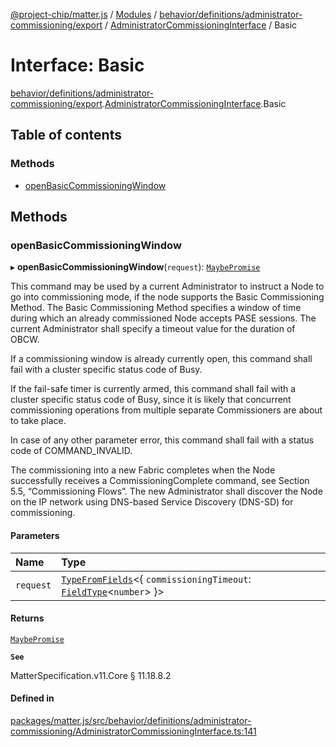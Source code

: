 [@project-chip/matter.js](../README.md) / [Modules](../modules.md) / [behavior/definitions/administrator-commissioning/export](../modules/behavior_definitions_administrator_commissioning_export.md) / [AdministratorCommissioningInterface](../modules/behavior_definitions_administrator_commissioning_export.AdministratorCommissioningInterface.md) / Basic

# Interface: Basic

[behavior/definitions/administrator-commissioning/export](../modules/behavior_definitions_administrator_commissioning_export.md).[AdministratorCommissioningInterface](../modules/behavior_definitions_administrator_commissioning_export.AdministratorCommissioningInterface.md).Basic

## Table of contents

### Methods

- [openBasicCommissioningWindow](behavior_definitions_administrator_commissioning_export.AdministratorCommissioningInterface.Basic.md#openbasiccommissioningwindow)

## Methods

### openBasicCommissioningWindow

▸ **openBasicCommissioningWindow**(`request`): [`MaybePromise`](../modules/util_export.md#maybepromise)

This command may be used by a current Administrator to instruct a Node to go into commissioning mode, if the
node supports the Basic Commissioning Method. The Basic Commissioning Method specifies a window of time
during which an already commissioned Node accepts PASE sessions. The current Administrator shall specify a
timeout value for the duration of OBCW.

If a commissioning window is already currently open, this command shall fail with a cluster specific status
code of Busy.

If the fail-safe timer is currently armed, this command shall fail with a cluster specific status code of
Busy, since it is likely that concurrent commissioning operations from multiple separate Commissioners are
about to take place.

In case of any other parameter error, this command shall fail with a status code of COMMAND_INVALID.

The commissioning into a new Fabric completes when the Node successfully receives a CommissioningComplete
command, see Section 5.5, “Commissioning Flows”. The new Administrator shall discover the Node on the IP
network using DNS-based Service Discovery (DNS-SD) for commissioning.

#### Parameters

| Name | Type |
| :------ | :------ |
| `request` | [`TypeFromFields`](../modules/tlv_export.md#typefromfields)\<\{ `commissioningTimeout`: [`FieldType`](tlv_export.FieldType.md)\<`number`\>  }\> |

#### Returns

[`MaybePromise`](../modules/util_export.md#maybepromise)

**`See`**

MatterSpecification.v11.Core § 11.18.8.2

#### Defined in

[packages/matter.js/src/behavior/definitions/administrator-commissioning/AdministratorCommissioningInterface.ts:141](https://github.com/project-chip/matter.js/blob/5f71eedebdb9fa54338bde320c311bb359b7455d/packages/matter.js/src/behavior/definitions/administrator-commissioning/AdministratorCommissioningInterface.ts#L141)

